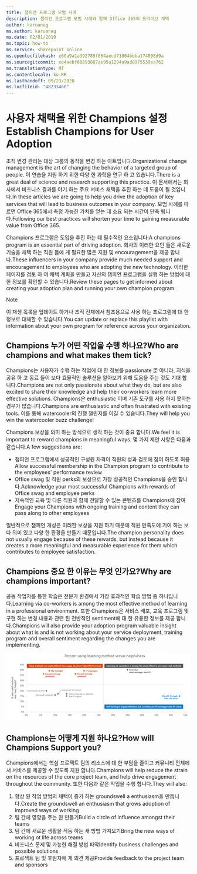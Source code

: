```yaml
---
title: 챔피언 프로그램 모범 사례
description: 챔피언 프로그램 모범 사례와 함께 Office 365의 드라이브 채택
author: karuanag
ms.author: karuanag
ms.date: 02/01/2019
ms.topic: how-to
ms.service: sharepoint online
ms.openlocfilehash: e60a9a1a392789f864aecd71804bbba174098d9a
ms.sourcegitcommit: ee4aebf60893887ae95a1294a9ad8975539ea762
ms.translationtype: MT
ms.contentlocale: ko-KR
ms.lasthandoff: 09/23/2020
ms.locfileid: "48233460"
---
```

# <a name="establish-champions-for-user-adoption"></a><span data-ttu-id="14457-103">사용자 채택을 위한 Champions 설정</span><span class="sxs-lookup"><span data-stu-id="14457-103">Establish Champions for User Adoption</span></span> 

<span data-ttu-id="14457-104">조직 변경 관리는 대상 그룹의 동작을 변경 하는 아트입니다.</span><span class="sxs-lookup"><span data-stu-id="14457-104">Organizational change management is the art of changing the behavior of a targeted group of people.</span></span> <span data-ttu-id="14457-105">이 연습을 지원 하기 위한 다양 한 과학을 연구 하 고 있습니다.</span><span class="sxs-lookup"><span data-stu-id="14457-105">There is a great deal of science and research supporting this practice.</span></span> <span data-ttu-id="14457-106">이 문서에서는 회사에서 비즈니스 결과를 야기 하는 주요 서비스 채택을 추진 하는 데 도움이 될 것입니다.</span><span class="sxs-lookup"><span data-stu-id="14457-106">In these articles we are going to help you drive the adoption of key services that will lead to business outcomes in your company.</span></span>  <span data-ttu-id="14457-107">모범 사례를 따르면 Office 365에서 측정 가능한 가치를 얻는 데 소요 되는 시간이 단축 됩니다.</span><span class="sxs-lookup"><span data-stu-id="14457-107">Following our best practices will shorten your time to gaining measurable value from Office 365.</span></span>  

<span data-ttu-id="14457-108">Champions 프로그램은 도입을 추진 하는 데 필수적인 요소입니다.</span><span class="sxs-lookup"><span data-stu-id="14457-108">A champions program is an essential part of driving adoption.</span></span> <span data-ttu-id="14457-109">회사의 이러한 요인 들은 새로운 기술을 채택 하는 직원 들에 게 필요한 많은 지원 및 encouragement을 제공 합니다.</span><span class="sxs-lookup"><span data-stu-id="14457-109">These influencers in your company provide much needed support and encouragement to employees who are adopting the new technology.</span></span> <span data-ttu-id="14457-110">이러한 페이지를 검토 하 여 채택 계획을 만들고 자신의 챔피언 프로그램을 실행 하는 방법에 대 한 정보를 확인할 수 있습니다.</span><span class="sxs-lookup"><span data-stu-id="14457-110">Review these pages to get informed about creating your adoption plan and running your own champion program.</span></span> 

> [!NOTE]
> <span data-ttu-id="14457-111">이 재생 목록을 업데이트 하거나 조직 전체에서 참조용으로 사용 하는 프로그램에 대 한 정보로 대체할 수 있습니다.</span><span class="sxs-lookup"><span data-stu-id="14457-111">You can update or replace this playlist with information about your own program for reference across your organization.</span></span>

## <a name="who-are-champions-and-what-makes-them-tick"></a><span data-ttu-id="14457-112">Champions 누가 어떤 작업을 수행 하나요?</span><span class="sxs-lookup"><span data-stu-id="14457-112">Who are champions and what makes them tick?</span></span>

<span data-ttu-id="14457-113">Champions는 사용자가 수행 하는 작업에 대 한 정보를 passionate 뿐 아니라, 지식을 공유 하 고 동료 들이 보다 효율적인 솔루션을 알아보기 위해 도움을 주는 것도 기대 합니다.</span><span class="sxs-lookup"><span data-stu-id="14457-113">Champions are not only passionate about what they do, but are also excited to share their knowledge and help their co-workers learn more effective solutions.</span></span> <span data-ttu-id="14457-114">Champions은 enthusiastic 이며 기존 도구를 사용 하지 못하는 경우가 많습니다.</span><span class="sxs-lookup"><span data-stu-id="14457-114">Champions are enthusiastic and often frustrated with existing tools.</span></span> <span data-ttu-id="14457-115">이를 통해 watercooler의 진행 챌린지를 이길 수 있습니다.</span><span class="sxs-lookup"><span data-stu-id="14457-115">They will help you win the watercooler buzz challenge!</span></span>  

<span data-ttu-id="14457-116">Champions 보상을 의미 하는 방식으로 생각 하는 것이 중요 합니다.</span><span class="sxs-lookup"><span data-stu-id="14457-116">We feel it is important to reward champions in meaningful ways.</span></span> <span data-ttu-id="14457-117">몇 가지 제안 사항은 다음과 같습니다.</span><span class="sxs-lookup"><span data-stu-id="14457-117">A few suggestions are:</span></span>

- <span data-ttu-id="14457-118">챔피언 프로그램에서 성공적인 구성원 자격이 직원의 성과 검토에 참여 하도록 허용</span><span class="sxs-lookup"><span data-stu-id="14457-118">Allow successful membership in the Champion program to contribute to the employees' performance review</span></span>
- <span data-ttu-id="14457-119">Office swag 및 직원 perks의 보상으로 가장 성공적인 Champions을 승인 합니다.</span><span class="sxs-lookup"><span data-stu-id="14457-119">Acknowledge your most successful Champions with rewards of Office swag and employee perks</span></span>  
- <span data-ttu-id="14457-120">지속적인 교육 및 다른 직원과 함께 전달할 수 있는 콘텐츠를 Champions에 참여</span><span class="sxs-lookup"><span data-stu-id="14457-120">Engage your Champions with ongoing training and content they can pass along to other employees</span></span> 

<span data-ttu-id="14457-121">일반적으로 챔피언 개성은 이러한 보상을 지원 하기 때문에 직원 만족도에 기여 하는 보다 의미 있고 다양 한 환경을 만들기 때문입니다.</span><span class="sxs-lookup"><span data-stu-id="14457-121">The champion personality does not usually engage because of these rewards, but instead because it creates a more meaningful and measurable experience for them which contributes to employee satisfaction.</span></span> 

## <a name="why-are-champions-important"></a><span data-ttu-id="14457-122">Champions 중요 한 이유는 무엇 인가요?</span><span class="sxs-lookup"><span data-stu-id="14457-122">Why are champions important?</span></span> 

<span data-ttu-id="14457-123">공동 작업자를 통한 학습은 전문가 환경에서 가장 효과적인 학습 방법 중 하나입니다.</span><span class="sxs-lookup"><span data-stu-id="14457-123">Learning via co-workers is among the most effective method of learning in a professional environment.</span></span> <span data-ttu-id="14457-124">또한 Champions은 서비스 배포, 교육 프로그램 및 구현 하는 변경 내용과 관련 된 전반적인 sentiment에 대 한 유용한 정보를 제공 합니다.</span><span class="sxs-lookup"><span data-stu-id="14457-124">Champions will also provide your adoption program valuable insight about what is and is not working about your service deployment, training program and overall sentiment regarding the changes you are implementing.</span></span>  

![학습 방법 및 helpfulness 사용 비율](media/champstats.png)

## <a name="how-will-champions-support-you"></a><span data-ttu-id="14457-126">Champions는 어떻게 지원 하나요?</span><span class="sxs-lookup"><span data-stu-id="14457-126">How will Champions Support you?</span></span>

<span data-ttu-id="14457-127">Champions에서는 핵심 프로젝트 팀의 리소스에 대 한 부담을 줄이고 커뮤니티 전체에서 서비스를 제공할 수 있도록 지원 합니다.</span><span class="sxs-lookup"><span data-stu-id="14457-127">Champions will help reduce the strain on the resources of the core project team, and help drive engagement throughout the community.</span></span> <span data-ttu-id="14457-128">또한 다음과 같은 작업을 수행 합니다.</span><span class="sxs-lookup"><span data-stu-id="14457-128">They will also:</span></span>

1. <span data-ttu-id="14457-129">향상 된 작업 방법의 채택이 증가 하는 groundswell a enthusiasm을 만듭니다.</span><span class="sxs-lookup"><span data-stu-id="14457-129">Create the groundswell an enthusiasm that grows adoption of improved ways of working</span></span>
1. <span data-ttu-id="14457-130">팀 간에 영향을 주는 원 만들기</span><span class="sxs-lookup"><span data-stu-id="14457-130">Build a circle of influence amongst their teams</span></span>
1. <span data-ttu-id="14457-131">팀 간에 새로운 생활을 작동 하는 새 방법 가져오기</span><span class="sxs-lookup"><span data-stu-id="14457-131">Bring the new ways of working ot life across teams</span></span>
1. <span data-ttu-id="14457-132">비즈니스 문제 및 가능한 해결 방법 파악</span><span class="sxs-lookup"><span data-stu-id="14457-132">Identify business challenges and possible solutions</span></span>
1. <span data-ttu-id="14457-133">프로젝트 팀 및 후원자에 게 의견 제공</span><span class="sxs-lookup"><span data-stu-id="14457-133">Provide feedback to the project team and sponsors</span></span>
